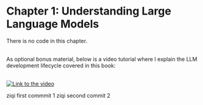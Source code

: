 # Chapter 1: Understanding Large Language Models

There is no code in this chapter.

<br>
As optional bonus material, below is a video tutorial where I explain the LLM development lifecycle covered in this book:

<br>
<br>

[![Link to the video](https://img.youtube.com/vi/kPGTx4wcm_w/0.jpg)](https://www.youtube.com/watch?v=kPGTx4wcm_w)

ziqi first commmit 1
ziqi second commit 2